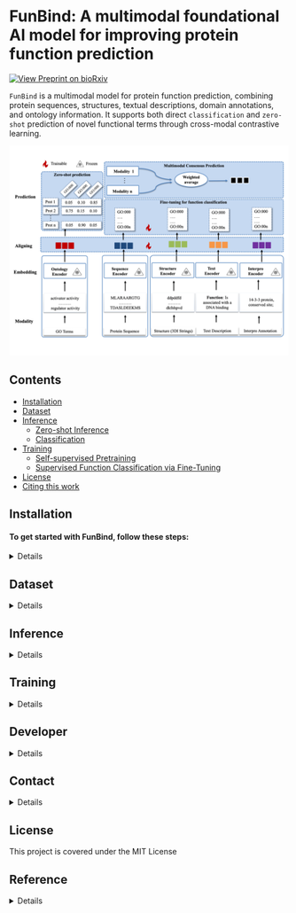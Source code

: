 # FunBind: A multimodal foundational AI model for improving protein function prediction
[![View Preprint on bioRxiv](https://img.shields.io/badge/Preprint-bioRxiv-b31b1b)](https://github.com/jianlin-cheng/FunBind/blob/main/model.png)



`FunBind` is a multimodal model for protein function prediction, combining protein sequences, structures, textual descriptions, domain annotations, and ontology information.
It supports both direct `classification` and `zero-shot` prediction of novel functional terms through cross-modal contrastive learning.

![Method overview ](models/model.png)


## Contents

- [Installation](#installation)
- [Dataset](#dataset)
- [Inference](#inference)
    - [Zero-shot Inference](#zero-shot-inference)
    - [Classification](#function-classification)
- [Training](#training)
    - [Self-supervised Pretraining](#self-supervised-pretraining)
    - [Supervised Function Classification via Fine-Tuning](#supervised-function-classification-via-fine-tuning)
- [License](#license)
- [Citing this work](#reference)



## Installation
#### To get started with FunBind, follow these steps:

<details>

1. Clone the Repository
```
git clone https://github.com/jianlin-cheng/FunBind.git
cd FunBind
```

2. Download checkpoints (~ GB total):
```
wget url-for-data
unzip downloaded-data
```

3. Set Up the Conda Environment:
```bash
conda env create -f FunBind.yml
conda activate FunBind
```
</details>


## Dataset 

<details>

Sample Sequence Data:
```
Sequence data can be provided in the fasat format. See [`examples/sequence.fasta`](examples/text.txt).
```

Sample Structure Data:
```
Structure Data can be downloaded from Alphafold, and converted to 3DI sequences. see [](https://github.com/mheinzinger/ProstT5).
```

Sample Text Data:
```
The text data can be provided in the [UniProt Flat Text format]
(https://www.uniprot.org/help/uniprotkb_format). You can 
download data in this format using the [UniProt ID Mapping 
tool](https://www.uniprot.org/id-mapping). For an example of
 the expected format, please refer to the file located at
  [`examples/text.txt`](examples/text.txt).
```

Sample Interpro Data:
```
Interpro data is can be downloaded or generated with Interproscan [Interpro](https://www.ebi.ac.uk/interpro/download/)
```

Sample Ontology Data:
```

```

</details>

## Inference
<details>



### Zero-shot Inference

```bash
    python zeroshot_inference.py [-h] \
        --input-path INPUT_PATH \
        --modality {Sequence,Structure,Text,Interpro} \
        --ontology-path ONTOLOGY_PATH \
        --go-graph GO_GRAPH \
        --model-checkpoint MODEL_CHECKPOINT \
        [--batch BATCH] \
        [--topk TOPK] \
        [--device DEVICE]
```

####  Example:

To run zero-shot inference using Text modality on the sample data in the examples/ directory:

```bash
python zeroshot_inference.py \
    --model-checkpoint /path/to/funbind_checkpoint.pth \
    --input-path examples/text.txt \
    --modality Text \
    --ontology-path examples/ontology.txt \
    --go-graph examples/go-basic.obo
```



This will give you the output
```python
Predictions for protein: Q64565
Top 1 term: ('GO:0170035',), Score: 85.83%
Top 2 term: ('GO:0170033',), Score: 13.29%
Top 3 term: ('GO:1902674',), Score: 0.34%
-----------------------------
Predictions for protein: A8BPK8
Top 1 term: ('GO:1905504',), Score: 87.74%
Top 2 term: ('GO:0097561',), Score: 5.90%
Top 3 term: ('GO:0097560',), Score: 5.66%
-----------------------------
Predictions for protein: Q12198
Top 1 term: ('GO:0170043',), Score: 63.78%
Top 2 term: ('GO:0170033',), Score: 20.56%
Top 3 term: ('GO:0170041',), Score: 9.86%
-----------------------------
Predictions for protein: P18335
Top 1 term: ('GO:0170038',), Score: 95.72%
Top 2 term: ('GO:0170035',), Score: 3.15%
Top 3 term: ('GO:0170039',), Score: 1.13%
-----------------------------
```


### Function Classification

```bash
python train.py --epochs [Number_epoch] --folder [intermediate_folder]
```

</details>

## Training
<details>

### Self-supervised Pretraining

### Supervised Function Classification via Fine-Tuning
cafaeval /home/fbqc9/Workspace/MCLLM_DATA/DATA/evaluation/go-basic.obo /home/fbqc9/Workspace/MCLLM_DATA/DATA/evaluation/predictions/MF /home/fbqc9/Workspace/MCLLM_DATA/DATA/evaluation/groundtruth/MF.tsv  -out_dir /home/fbqc9/Workspace/MCLLM_DATA/DATA/evaluation/results/MF -ia /home/fbqc9/Workspace/MCLLM_DATA/DATA/evaluation/IA.txt -prop fill -norm cafa -th_step 0.001 -max_terms 500

</details>

## Developer

<details>

```
Frimpong Boadu
Deparment of Computer Science
University of Missouri
Columbia, MO 65211, USA
Email: fbqc9@missouri.edu
```
</details>


## Contact
<details>

```
Jianlin (Jack) Cheng, PhD, AAAS Fellow
Curators' Distinguished Professor
William and Nancy Thompson Distinguished Professor
Department of Electrical Engineering and Computer Science
University of Missouri
Columbia, MO 65211, USA
Email: chengji@missouri.edu
```

</details>

## License
This project is covered under the MIT License

## Reference
<details>
FunBind: A multimodal foundational AI model for improving protein function prediction.
</details>